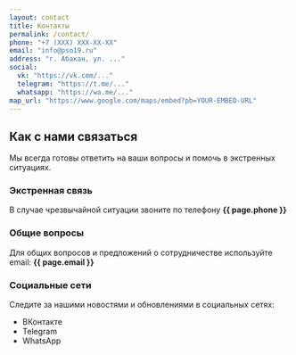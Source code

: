 ```yaml
---
layout: contact
title: Контакты
permalink: /contact/
phone: "+7 (XXX) XXX-XX-XX"
email: "info@pso19.ru"
address: "г. Абакан, ул. ..."
social:
  vk: "https://vk.com/..."
  telegram: "https://t.me/..."
  whatsapp: "https://wa.me/..."
map_url: "https://www.google.com/maps/embed?pb=YOUR-EMBED-URL"
---
```


## Как с нами связаться

Мы всегда готовы ответить на ваши вопросы и помочь в экстренных ситуациях.

### Экстренная связь

В случае чрезвычайной ситуации звоните по телефону **{{ page.phone }}**

### Общие вопросы

Для общих вопросов и предложений о сотрудничестве используйте email: **{{ page.email }}**

### Социальные сети

Следите за нашими новостями и обновлениями в социальных сетях:

- ВКонтакте
- Telegram
- WhatsApp
